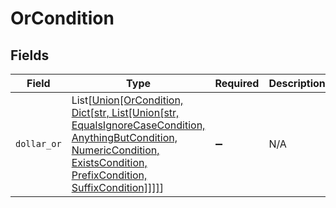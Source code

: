 # OrCondition


## Fields

| Field                                                                                                                                                                                                                        | Type                                                                                                                                                                                                                         | Required                                                                                                                                                                                                                     | Description                                                                                                                                                                                                                  |
| ---------------------------------------------------------------------------------------------------------------------------------------------------------------------------------------------------------------------------- | ---------------------------------------------------------------------------------------------------------------------------------------------------------------------------------------------------------------------------- | ---------------------------------------------------------------------------------------------------------------------------------------------------------------------------------------------------------------------------- | ---------------------------------------------------------------------------------------------------------------------------------------------------------------------------------------------------------------------------- |
| `dollar_or`                                                                                                                                                                                                                  | List[[Union[OrCondition, Dict[str, List[Union[str, EqualsIgnoreCaseCondition, AnythingButCondition, NumericCondition, ExistsCondition, PrefixCondition, SuffixCondition]]]]](../../models/shared/filterconditiononevent.md)] | :heavy_minus_sign:                                                                                                                                                                                                           | N/A                                                                                                                                                                                                                          |